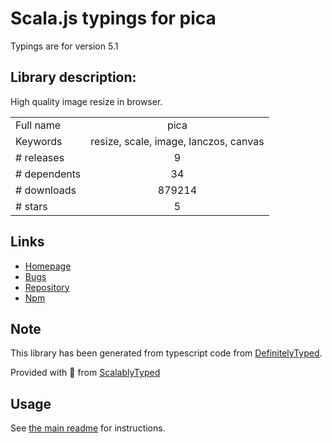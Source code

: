 
# Scala.js typings for pica

Typings are for version 5.1

## Library description:
High quality image resize in browser.

|                    |                 |
| ------------------ | :-------------: |
| Full name          | pica |
| Keywords           | resize, scale, image, lanczos, canvas |
| # releases         | 9 |
| # dependents       | 34 |
| # downloads        | 879214 |
| # stars            | 5 |

## Links
- [Homepage](https://github.com/nodeca/pica)
- [Bugs](https://github.com/nodeca/pica/issues)
- [Repository](https://github.com/nodeca/pica)
- [Npm](https://www.npmjs.com/package/pica)
    


## Note
This library has been generated from typescript code from [DefinitelyTyped](https://definitelytyped.org).

Provided with :purple_heart: from [ScalablyTyped](https://github.com/oyvindberg/ScalablyTyped)

## Usage
See [the main readme](../../readme.md) for instructions.


